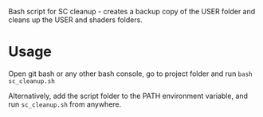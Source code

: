 Bash script for SC cleanup - creates a backup copy of the USER folder and cleans up the USER and shaders folders.

# Usage

Open git bash or any other bash console, go to project folder and run `bash sc_cleanup.sh`

Alternatively, add the script folder to the PATH environment variable, and run `sc_cleanup.sh` from anywhere.

